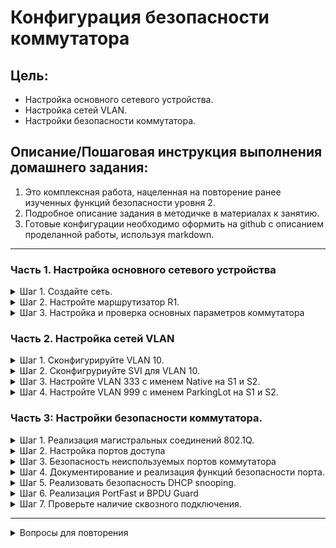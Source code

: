 # Конфигурация безопасности коммутатора

## Цель:

* Настройка основного сетевого устройства.
* Настройка сетей VLAN.
* Настройки безопасности коммутатора.

## Описание/Пошаговая инструкция выполнения домашнего задания:

1. Это комплексная работа, нацеленная на повторение ранее изученных функций безопасности уровня 2.
2. Подробное описание задания в методичке в материалах к занятию.
3. Готовые конфигурации необходимо оформить на github с описанием проделанной работы, используя markdown.

---

### Часть 1. Настройка основного сетевого устройства

<details><summary>Шаг 1. Создайте сеть.</summary>

a. Создайте сеть согласно топологии.

| Устройство | Interface/VLAN |    IP-адрес    | Маска подсети |
|:----------:|:--------------:|:--------------:|:-------------:|
|     R1     |     G0/0/1     |  192.168.10.1  | 255.255.255.0 |
|            |   Loopback 0   |   10.10.1.1    | 255.255.255.0 |
|     S1     |    VLAN 10     | 192.168.10.201 | 255.255.255.0 |
|     S2     |    VLAN 10     | 192.168.10.202 | 255.255.255.0 |
|    PC-A    |      NIC       |      DHCP      | 255.255.255.0 |
|    PC-B    |      NIC       |      DHCP      | 255.255.255.0 |

![topology](img/topology_begin.png)

b. Инициализация устройств.


</details>
<details><summary>Шаг 2. Настройте маршрутизатор R1.</summary>

```Console
en
conf t
hostname R1
no ip domain lookup
ip dhcp excluded-address 192.168.10.1 192.168.10.9
ip dhcp excluded-address 192.168.10.201 192.168.10.202

ip dhcp pool Students
network 192.168.10.0 255.255.255.0
default-router 192.168.10.1
domain-name CCNA2.Lab-11.6.1

interface Loopback0
ip address 10.10.1.1 255.255.255.0

interface G0/0/1
description Link to S1
ip dhcp relay information trusted //  подстава :)
ip address 192.168.10.1 255.255.255.0
no sh

line con 0
logging synchronous
exec-timeout 0 0
```

b. Проверьте текущую конфигурацию на R1, используя следующую команду:

```Console
R1#show ip interface brief
Interface              IP-Address      OK? Method Status                Protocol 
GigabitEthernet0/0/0   unassigned      YES unset  administratively down down 
GigabitEthernet0/0/1   192.168.10.1    YES manual up                    up 
GigabitEthernet0/0/2   unassigned      YES unset  administratively down down 
Loopback0              10.10.1.1       YES manual up                    up 
Vlan1                  unassigned      YES unset  administratively down down
R1#
```

</details>
<details><summary>Шаг 3. Настройка и проверка основных параметров коммутатора</summary>

**S1**

```Console
en
conf t
no ip domain-lookup
hostname S1
int f0/6
description connection to PC-A
ex
int f0/1
description connection to S2:f0/1
ex
int f0/5
description connection to R1:g0/0/1
ex
ip default-gateway 192.168.10.1  
```

**S2**

```Console
en 
conf t  
hostname S2  
no ip domain-lookup  
interface f0/18  
description connection to PC-B 
ex
interface f0/1  
description connection to S1:f0/1
ex
ip default-gateway 192.168.10.1  
```

</details>

### Часть 2. Настройка сетей VLAN

<details><summary>Шаг 1. Сконфигурируйте VLAN 10.</summary>

**S1/S2**

```Console
en
conf t
vlan 10 
name management 
exit
```

</details>
<details><summary>Шаг 2. Сконфигруриуйте SVI для VLAN 10.</summary>

**S1**

```Console
en  
conf t  
int vlan 10  
ip address 192.168.10.201 255.255.255.0  
no sh  
description SVI S1  
ex
```

**S2**

```Console
en  
conf t  
int vlan 10  
ip address 192.168.10.202 255.255.255.0  
no sh  
description SVI S2  
ex 
```

</details>
<details><summary>Шаг 3. Настройте VLAN 333 с именем Native на S1 и S2.</summary>

**S1/S2**

```Console
en
conf t
vlan 333 
name Native
ex
```

</details>
<details><summary>Шаг 4. Настройте VLAN 999 с именем ParkingLot на S1 и S2.
</summary>

```Console

en  
conf t
vlan 999
name ParkingLot
ex
```

</details>

### Часть 3: Настройки безопасности коммутатора.

<details><summary>Шаг 1. Реализация магистральных соединений 802.1Q.
</summary>

a. Настройте все магистральные порты Fa0/1 на обоих коммутаторах для использования VLAN 333 в качестве native VLAN.

**S1/S2**

```Console
en
conf t
int f0/1
switchport mode trunk
switchport trunk native vlan 333
end
```

b. Убедитесь, что режим транкинга успешно настроен на всех коммутаторах. команда: `show interface trunk`

```Console
S1#show interface trunk
Port        Mode         Encapsulation  Status        Native vlan
Fa0/1       on           802.1q         trunking      333

Port        Vlans allowed on trunk
Fa0/1       1-1005

Port        Vlans allowed and active in management domain
Fa0/1       1,10,333,999

Port        Vlans in spanning tree forwarding state and not pruned
Fa0/1       1,10,333,999
```

```Console
S2#show interface trunk
Port        Mode         Encapsulation  Status        Native vlan
Fa0/1       on           802.1q         trunking      333

Port        Vlans allowed on trunk
Fa0/1       1-1005

Port        Vlans allowed and active in management domain
Fa0/1       1,10,333,999

Port        Vlans in spanning tree forwarding state and not pruned
Fa0/1       1,10,333,999
```

c. Отключить согласование DTP F0/1 на S1 и S2.

```Console
en
conf t
interface f0/1
switchport nonegotiate
```

d. Проверьте с помощью команды `show interfaces`

```Console
S1#show interfaces f0/1 switchport | include Negotiation
Negotiation of Trunking: Off
```

```Console
S2# show interfaces f0/1 switchport | include Negotiation
Negotiation of Trunking: Off
```

</details>
<details><summary>Шаг 2. Настройка портов доступа</summary>

a. На **S1** настройте F0/5 и F0/6 в качестве портов доступа и свяжите их с VLAN 10.

```Console
en
conf t
int ran f0/5-6
switchport mode access
switchport access vlan 10
no sh
ex
```

b. На **S2** настройте порт доступа Fa0/18 и свяжите его с VLAN 10.

```Console
en
conf t
int f0/18
switchport mode access
switchport access vlan 10
no sh
ex
```

</details>
<details><summary>Шаг 3. Безопасность неиспользуемых портов коммутатора</summary>

a. На **S1 и S2** переместите неиспользуемые порты из VLAN 1 в VLAN 999 и отключите неиспользуемые порты.

**S1**

```Console
en
conf t
int ran f0/2-4, f0/7-24, g0/1-2 // S2:int ran f0/2-17, f0/19-24, g0/1-2
switchport mode access
switchport access vlan 999
sh
ex
```

```Console
S1#sh int st
Port      Name               Status       Vlan       Duplex  Speed Type
Fa0/1     connection to S2:f connected    trunk      auto    auto  10/100BaseTX
Fa0/2                        disabled 999        auto    auto  10/100BaseTX
Fa0/3                        disabled 999        auto    auto  10/100BaseTX
Fa0/4                        disabled 999        auto    auto  10/100BaseTX
Fa0/5     connection to R1:g connected    10         auto    auto  10/100BaseTX
Fa0/6     connection to PC-A connected    10         auto    auto  10/100BaseTX
Fa0/7                        disabled 999        auto    auto  10/100BaseTX
Fa0/8                        disabled 999        auto    auto  10/100BaseTX
Fa0/9                        disabled 999        auto    auto  10/100BaseTX
Fa0/10                       disabled 999        auto    auto  10/100BaseTX
Fa0/11                       disabled 999        auto    auto  10/100BaseTX
Fa0/12                       disabled 999        auto    auto  10/100BaseTX
Fa0/13                       disabled 999        auto    auto  10/100BaseTX
Fa0/14                       disabled 999        auto    auto  10/100BaseTX
Fa0/15                       disabled 999        auto    auto  10/100BaseTX
Fa0/16                       disabled 999        auto    auto  10/100BaseTX
Fa0/17                       disabled 999        auto    auto  10/100BaseTX
Fa0/18                       disabled 999        auto    auto  10/100BaseTX
Fa0/19                       disabled 999        auto    auto  10/100BaseTX
Fa0/20                       disabled 999        auto    auto  10/100BaseTX
Fa0/21                       disabled 999        auto    auto  10/100BaseTX
Fa0/22                       disabled 999        auto    auto  10/100BaseTX
Fa0/23                       disabled 999        auto    auto  10/100BaseTX
Fa0/24                       disabled 999        auto    auto  10/100BaseTX
Gig0/1                       disabled 999        auto    auto  10/100BaseTX
Gig0/2                       disabled 999        auto    auto  10/100BaseTX
```

```Console
S2#sh int st
Port      Name               Status       Vlan       Duplex  Speed Type
Fa0/1     connection to S1:f connected    trunk      auto    auto  10/100BaseTX
Fa0/2                        disabled 999        auto    auto  10/100BaseTX
Fa0/3                        disabled 999        auto    auto  10/100BaseTX
Fa0/4                        disabled 999        auto    auto  10/100BaseTX
Fa0/5                        disabled 999        auto    auto  10/100BaseTX
Fa0/6                        disabled 999        auto    auto  10/100BaseTX
Fa0/7                        disabled 999        auto    auto  10/100BaseTX
Fa0/8                        disabled 999        auto    auto  10/100BaseTX
Fa0/9                        disabled 999        auto    auto  10/100BaseTX
Fa0/10                       disabled 999        auto    auto  10/100BaseTX
Fa0/11                       disabled 999        auto    auto  10/100BaseTX
Fa0/12                       disabled 999        auto    auto  10/100BaseTX
Fa0/13                       disabled 999        auto    auto  10/100BaseTX
Fa0/14                       disabled 999        auto    auto  10/100BaseTX
Fa0/15                       disabled 999        auto    auto  10/100BaseTX
Fa0/16                       disabled 999        auto    auto  10/100BaseTX
Fa0/17                       disabled 999        auto    auto  10/100BaseTX
Fa0/18    connection to PC-B connected    10         auto    auto  10/100BaseTX
Fa0/19                       disabled 999        auto    auto  10/100BaseTX
Fa0/20                       disabled 999        auto    auto  10/100BaseTX
Fa0/21                       disabled 999        auto    auto  10/100BaseTX
Fa0/22                       disabled 999        auto    auto  10/100BaseTX
Fa0/23                       disabled 999        auto    auto  10/100BaseTX
Fa0/24                       disabled 999        auto    auto  10/100BaseTX
Gig0/1                       disabled 999        auto    auto  10/100BaseTX
Gig0/2                       disabled 999        auto    auto  10/100BaseTX

```

</details>
<details><summary>Шаг 4. Документирование и реализация функций безопасности порта.</summary>

a. На **S1**, введите команду `show port-security interface f0/6` для отображения настроек по умолчанию безопасности
порта для интерфейса F0/6.

```Console
S1#show port-security interface f0/6
Port Security              : Disabled
Port Status                : Secure-down
Violation Mode             : Shutdown
Aging Time                 : 0 mins
Aging Type                 : Absolute
SecureStatic Address Aging : Disabled
Maximum MAC Addresses      : 1
Total MAC Addresses        : 0
Configured MAC Addresses   : 0
Sticky MAC Addresses       : 0
Last Source Address:Vlan   : 0000.0000.0000:0
Security Violation Count   : 0

```

| Функция                                     | Настройка по умолчанию |
|---------------------------------------------|:----------------------:|
| Защита портов                               |        Disabled        |
| Максимальное количество записей MAC-адресов |           0            |
| Режим проверки на нарушение безопасности    |        Shutdown        |
| Aging Time                                  |         0 mins         |
| Aging Type                                  |        Absolute        |
| Secure Static Address Aging                 |        Disabled        |
| Sticky MAC Address                          |           0            |  

b. На **S1** включите защиту порта на F0/6 со следующими настройками:

* Максимальное количество записей MAC-адресов: 3
* Режим безопасности: restrict
* Aging time: 60 мин.
* Aging type: неактивный

```Console
en
conf t
int f0/6
switch port-se
switch port-security
switch port-security maximum 3
switchport port-security violation restrict
switchport port-security aging time 60
switchport port-security aging type // Не работает в CPT
```

c. Verify port security on S1 F0/6

```Console
S1#show port-security interface f0/6
Port Security              : Enabled
Port Status                : Secure-up
Violation Mode             : Restrict
Aging Time                 : 60 mins
Aging Type                 : Absolute
SecureStatic Address Aging : Disabled
Maximum MAC Addresses      : 3
Total MAC Addresses        : 0
Configured MAC Addresses   : 0
Sticky MAC Addresses       : 0
Last Source Address:Vlan   : 0000.0000.0000:0
Security Violation Count   : 0
```

```Console
S1#show port-security address
               Secure Mac Address Table
-----------------------------------------------------------------------------
Vlan    Mac Address       Type                          Ports   Remaining Age
                                                                   (mins)
----    -----------       ----                          -----   -------------
-----------------------------------------------------------------------------
Total Addresses in System (excluding one mac per port)     : 0
Max Addresses limit in System (excluding one mac per port) : 1024
```

d. Включите безопасность порта для F0/18 на S2. Настройте каждый активный порт доступа таким образом, чтобы он
автоматически добавлял адреса МАС, изученные на этом порту, в текущую конфигурацию.

e. Настройте следующие параметры безопасности порта на S2 F / 18:

* Максимальное количество записей MAC-адресов: 2
* Тип безопасности: Protect
* Aging time: 60 мин.

```Console
en
conf t
int f0/18
switchport mode access
switchport port-security
switchport port-security mac-address sticky
switchport port-security maximum 2
switchport port-security violation protect
switchport port-security aging time 60
```

f. Проверка функции безопасности портов на S2 F0/18.

```Console
S2#show ip dhcp snooping binding
MacAddress          IpAddress        Lease(sec)  Type           VLAN  Interface
------------------  ---------------  ----------  -------------  ----  -----------------
00:0C:CF:A0:21:28   192.168.10.10    0           dhcp-snooping  10    FastEthernet0/18
Total number of bindings: 1
S2#show port-security interface f0/18
Port Security              : Enabled
Port Status                : Secure-up
Violation Mode             : Protect
Aging Time                 : 60 mins
Aging Type                 : Absolute
SecureStatic Address Aging : Disabled
Maximum MAC Addresses      : 2
Total MAC Addresses        : 1
Configured MAC Addresses   : 0
Sticky MAC Addresses       : 1
Last Source Address:Vlan   : 000C.CFA0.2128:10
Security Violation Count   : 0
```

```Console
S2#show port-security address
               Secure Mac Address Table
-----------------------------------------------------------------------------
Vlan    Mac Address       Type                          Ports   Remaining Age
                                                                   (mins)
----    -----------       ----                          -----   -------------
-----------------------------------------------------------------------------
Total Addresses in System (excluding one mac per port)     : 0
Max Addresses limit in System (excluding one mac per port) : 1024
```
</details>
<details><summary>Шаг 5. Реализовать безопасность DHCP snooping.</summary>

a. На S2 включите DHCP snooping и настройте DHCP snooping во VLAN 10.

```Console
en
con t
ip dhcp snooping 
ip dhcp snooping vlan 10
```

b. Настройте магистральные порты на S2 как доверенные порты.

```Console
int f0/1
ip dhcp snooping trust
```

c. Ограничьте ненадежный порт Fa0/18 на S2 пятью DHCP-пакетами в секунду

```Console
int f0/18
ip dhcp snooping limit rate 5
```

d. Проверка DHCP Snooping на S2.

```Console
S2#show ip dhcp snooping
Switch DHCP snooping is enabled
DHCP snooping is configured on following VLANs:
10
Insertion of option 82 is enabled
Option 82 on untrusted port is not allowed
Verification of hwaddr field is enabled
Interface                  Trusted    Rate limit (pps)
-----------------------    -------    ----------------
FastEthernet0/1            yes        unlimited       
FastEthernet0/18           yes        5   

```

e. В командной строке на PC-B освободите, а затем обновите IP-адрес.

```Console

C:\>ipconfig /release

   IP Address......................: 0.0.0.0
   Subnet Mask.....................: 0.0.0.0
   Default Gateway.................: 0.0.0.0
   DNS Server......................: 0.0.0.0

C:\>ipconfig /renew

   IP Address......................: 192.168.10.10
   Subnet Mask.....................: 255.255.255.0
   Default Gateway.................: 192.168.10.1
   DNS Server......................: 0.0.0.0
```

f. Проверьте привязку отслеживания DHCP с помощью команды `show ip dhcp snooping binding`.

```Console
S2#show ip dhcp snooping binding
MacAddress          IpAddress        Lease(sec)  Type           VLAN  Interface
------------------  ---------------  ----------  -------------  ----  -----------------
00:0C:CF:A0:21:28   192.168.10.10    0           dhcp-snooping  10    FastEthernet0/18
Total number of bindings: 1
```

</details>
<details><summary>Шаг 6. Реализация PortFast и BPDU Guard</summary>

**S1**

```Console
en
conf t
int f0/6
switchport mode access
spanning-tree portfast
ex
spanning-tree portfast default
```

**S2**

```Console
en
conf t
int f0/18
switchport mode access
spanning-tree portfast
ex
spanning-tree portfast default
```

b. Включите защиту BPDU на портах доступа VLAN 10 S1 и S2, подключенных к PC-A и PC-B.
**S1**

```Console
int  f0/6
spanning-tree bpduguard enable
ex
```

**S2**

```Console
int  f0/18
spanning-tree bpduguard enable
ex
```

c. Убедитесь, что защита BPDU и PortFast включены на соответствующих портах.

**S1**

```Console
S1#show spanning-tree interface f0/6 detail



Port 6 (FastEthernet0/6) of VLAN0010 is designated forwarding
  Port path cost 19, Port priority 128, Port Identifier 128.6
  Designated root has priority 32778, address 000C.CF23.E1C1
  Designated bridge has priority 32778, address 000C.CF23.E1C1
  Designated port id is 128.6, designated path cost 19
  Timers: message age 16, forward delay 0, hold 0
  Number of transitions to forwarding state: 1
  The port is in the portfast mode
  Link type is point-to-point by default
```

```Console
S2#show spanning-tree interface f0/18 detail



Port 18 (FastEthernet0/18) of VLAN0010 is designated forwarding
  Port path cost 19, Port priority 128, Port Identifier 128.18
  Designated root has priority 32778, address 000C.CF23.E1C1
  Designated bridge has priority 32778, address 0060.706E.D5BE
  Designated port id is 128.18, designated path cost 19
  Timers: message age 16, forward delay 0, hold 0
  Number of transitions to forwarding state: 1
  The port is in the portfast mode
  Link type is point-to-point by default
```

</details>

<details><summary>Шаг 7. Проверьте наличие сквозного ⁪подключения.</summary>

Проверьте PING связь между всеми устройствами в таблице IP-адресации. В случае сбоя проверки связи может потребоваться
отключить брандмауэр на хостах.

| №  |          От           |      Назначение      | Результат |
|:--:|:---------------------:|:--------------------:|:---------:|
| 1  | PC-A (192.168.10.10)  |  R1 (192.168.10.1)   |     ✅     |
| 2  | PC-A (192.168.10.10)  | Loopback 0 10.10.1.1 |     ✅     |
| 3  | PC-A (192.168.10.10)  |  S1 192.168.10.201   |     ✅     |
| 4  | PC-A (192.168.10.10)  |  S2 192.168.10.202   |     ✅     |
| 5  | PC-A (192.168.10.10)  | PC-B (192.168.10.11) |     ✅     |
| 5  | PC-B (192.168.10.11)  |  R1 (192.168.10.1)   |     ✅     |
| 6  | PC-B (192.168.10.11)  | Loopback 0 10.10.1.1 |     ✅     |
| 7  | PC-B (192.168.10.11)  | S1 (192.168.10.201)  |     ✅     |
| 8  | PC-B (192.168.10.11)  | S2 (192.168.10.202)  |     ✅     |
| 9  |          R1           | S1 (192.168.10.201)  |     ✅     |
| 10 |          R1           | S2 (192.168.10.202)  |     ✅     |
| 11 | S1   (192.168.10.201) | S2 (192.168.10.202)  |     ✅     |

</details>

---
<details><summary>Вопросы для повторения</summary>

1. С точки зрения безопасности порта на S2, почему нет значения таймера для оставшегося возраста в минутах, когда было
   сконфигурировано динамическое обучение - sticky?

```Console
 При использовании динамического обучения с функцией sticky MAC-адреса подключенного устройства сохраняется в постоянной памяти (NVRAM) коммутатора.
``` 

2. Что касается безопасности порта на S2, если вы загружаете скрипт текущей конфигурации на S2,почему порту 18 на PC-B
   никогда не получит IP-адрес через DHCP?

```Console
Если на коммутаторе S2 активирована функция port-security с параметром mac-address sticky, при подключении другого коммутатора с аналогичной конфигурацией, MAC-адрес будет отличаться от того, который сохранен в постоянной памяти (NVRAM). 
```

3. Что касается безопасности порта, в чем разница между типом абсолютного устаревания и типом устаревание по не
   активности?

```CConsole
При абсолютном устаревании адреса, порт будет удален после истечения определенного времени, установленного в настройках. Это означает, что существует временное ограничение на продолжительность работы устройства, подключенного к порту.

В случае неактивности порта, порт будет удален только в том случае, если период отключенного состояния порта превысит время, указанное в настройках. То есть, в этом случае нет ограничения на время работы устройства, подключенного к порту, если порт остается активным.3. 
```

</details>
